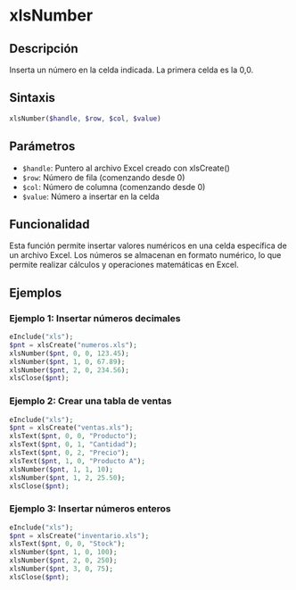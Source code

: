 # xlsNumber

## Descripción
Inserta un número en la celda indicada. La primera celda es la 0,0.

## Sintaxis
```php
xlsNumber($handle, $row, $col, $value)
```

## Parámetros
- `$handle`: Puntero al archivo Excel creado con xlsCreate()
- `$row`: Número de fila (comenzando desde 0)
- `$col`: Número de columna (comenzando desde 0)
- `$value`: Número a insertar en la celda

## Funcionalidad
Esta función permite insertar valores numéricos en una celda específica de un archivo Excel. Los números se almacenan en formato numérico, lo que permite realizar cálculos y operaciones matemáticas en Excel.

## Ejemplos

### Ejemplo 1: Insertar números decimales
```php
eInclude("xls");
$pnt = xlsCreate("numeros.xls");
xlsNumber($pnt, 0, 0, 123.45);
xlsNumber($pnt, 1, 0, 67.89);
xlsNumber($pnt, 2, 0, 234.56);
xlsClose($pnt);
```

### Ejemplo 2: Crear una tabla de ventas
```php
eInclude("xls");
$pnt = xlsCreate("ventas.xls");
xlsText($pnt, 0, 0, "Producto");
xlsText($pnt, 0, 1, "Cantidad");
xlsText($pnt, 0, 2, "Precio");
xlsText($pnt, 1, 0, "Producto A");
xlsNumber($pnt, 1, 1, 10);
xlsNumber($pnt, 1, 2, 25.50);
xlsClose($pnt);
```

### Ejemplo 3: Insertar números enteros
```php
eInclude("xls");
$pnt = xlsCreate("inventario.xls");
xlsText($pnt, 0, 0, "Stock");
xlsNumber($pnt, 1, 0, 100);
xlsNumber($pnt, 2, 0, 250);
xlsNumber($pnt, 3, 0, 75);
xlsClose($pnt);
```